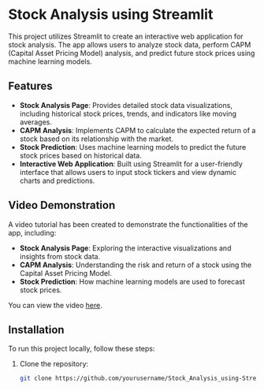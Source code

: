 # Stock Analysis using Streamlit

This project utilizes Streamlit to create an interactive web application for stock analysis. The app allows users to analyze stock data, perform CAPM (Capital Asset Pricing Model) analysis, and predict future stock prices using machine learning models.

## Features

- **Stock Analysis Page**: Provides detailed stock data visualizations, including historical stock prices, trends, and indicators like moving averages.
- **CAPM Analysis**: Implements CAPM to calculate the expected return of a stock based on its relationship with the market.
- **Stock Prediction**: Uses machine learning models to predict the future stock prices based on historical data.
- **Interactive Web Application**: Built using Streamlit for a user-friendly interface that allows users to input stock tickers and view dynamic charts and predictions.

## Video Demonstration

A video tutorial has been created to demonstrate the functionalities of the app, including:

- **Stock Analysis Page**: Exploring the interactive visualizations and insights from stock data.
- **CAPM Analysis**: Understanding the risk and return of a stock using the Capital Asset Pricing Model.
- **Stock Prediction**: How machine learning models are used to forecast stock prices.

You can view the video [here](insert_video_link_here).

## Installation

To run this project locally, follow these steps:

1. Clone the repository:

   ```bash
   git clone https://github.com/yourusername/Stock_Analysis_using-Streamlit.git
